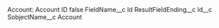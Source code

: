 <?xml version="1.0" encoding="UTF-8"?>
<CustomMetadata xmlns="http://soap.sforce.com/2006/04/metadata" xmlns:xsi="http://www.w3.org/2001/XMLSchema-instance" xmlns:xsd="http://www.w3.org/2001/XMLSchema">
    <label>Account: Account ID</label>
    <protected>false</protected>
    <values>
        <field>FieldName__c</field>
        <value xsi:type="xsd:string">Id</value>
    </values>
    <values>
        <field>ResultFieldEnding__c</field>
        <value xsi:type="xsd:string">Id__c</value>
    </values>
    <values>
        <field>SobjectName__c</field>
        <value xsi:type="xsd:string">Account</value>
    </values>
</CustomMetadata>
